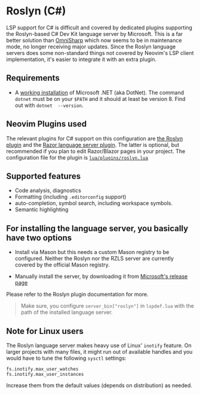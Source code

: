 # Roslyn (C#)

LSP support for C# is difficult and covered by dedicated plugins supporting the Roslyn-based C# Dev Kit 
language server by Microsoft. This is a far better solution than 
[OmniSharp](https://github.com/OmniSharp/omnisharp-roslyn) which now seems to be in maintenance mode, no 
longer receiving major updates. Since the Roslyn language servers does some non-standard things not 
covered by Neovim's LSP client implementation, it's easier to integrate it with an extra plugin.

## Requirements

* A [working installation](https://dotnet.microsoft.com/en-us/download) of Microsoft .NET (aka DotNet). 
  The command `dotnet` must be on your `$PATH` and it should at least be version 8. Find out with `dotnet 
  --version`.

## Neovim Plugins used

The relevant plugins for C# support on this configuration are [the Roslyn 
plugin](https://github.com/seblyng/roslyn.nvim) and the [Razor language server 
plugin](https://github.com/tris203/rzls.nvim). The latter is optional, but recommended if you plan to 
edit Razor/Blazor pages in your project. The configuration file for the plugin is 
[`lua/plugins/roslyn.lua`](https://github.com/silvercircle/nvim/blob/main/lua/plugins/roslyn.lua)

## Supported features

* Code analysis, diagnostics
* Formatting (including `.editorconfig` support)
* auto-completion, symbol search, including workspace symbols.
* Semantic highlighting

## For installing the language server, you basically have two options

* Install via Mason but this needs a custom Mason registry to be configured. Neither the Roslyn nor the 
  RZLS server are currently covered by the official Mason registry.

* Manually install the server, by downloading it from [Microsoft's release page](https://dev.azure.com/azure-public/vside/_artifacts/feed/vs-impl)

Please refer to the Roslyn plugin documentation for more.

> Make sure, you configure `server_bin["roslyn"]` in `lspdef.lua` with the path of the installed language 
server.

## Note for Linux users

The Roslyn language server makes heavy use of Linux' `inotify` feature. On larger projects with many 
files, it might run out of available handles and you would have to tune the following `sysctl` settings:

    fs.inotify.max_user_watches
    fs.inotify.max_user_instances

Increase them from the default values (depends on distribution) as needed.
